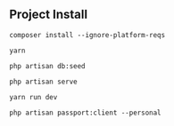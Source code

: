 ## Project Install

```
composer install --ignore-platform-reqs 
```

```
yarn 
```

```
php artisan db:seed 
```

```
php artisan serve 
```

```
yarn run dev
```

```
php artisan passport:client --personal
```

```

```

